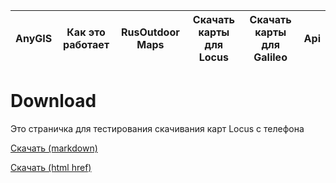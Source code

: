 | AnyGIS | Как это работает | RusOutdoor Maps | Скачать карты для Locus | Скачать карты для Galileo| Api |
|:-:|:-:|:-:|:-:|:-:|:-:|

#

# Download

Это страничка для тестирования скачивания карт Locus c телефона

[Скачать (markdown)][1]


[1]: locus-actions://https/anygis.herokuapp.com/download/locus/ya_traff_installer.xml


<p align="left">
<a href="locus-actions://https/anygis.herokuapp.com/download/locus/ya_traff_installer.xml">Скачать (html href)</a> 
</p>

